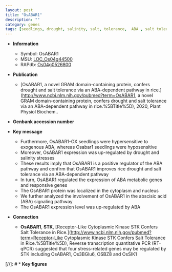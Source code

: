 ```yaml
---
layout: post
title: "OsABAR1"
description: ""
category: genes
tags: [seedlings, drought, salinity, salt, tolerance,  ABA , salt tolerance, cytoplasm, nucleus, salinity stress, abscisic acid, ABA]
---
```


* **Information**  
    + Symbol: OsABAR1  
    + MSU: [LOC_Os04g44500](http://rice.uga.edu/cgi-bin/ORF_infopage.cgi?orf=LOC_Os04g44500)  
    + RAPdb: [Os04g0526800](http://rapdb.dna.affrc.go.jp/viewer/gbrowse_details/irgsp1?name=Os04g0526800)  

* **Publication**  
    + [OsABAR1, a novel GRAM domain-containing protein, confers drought and salt tolerance via an ABA-dependent pathway in rice.](http://www.ncbi.nlm.nih.gov/pubmed?term=OsABAR1, a novel GRAM domain-containing protein, confers drought and salt tolerance via an ABA-dependent pathway in rice.%5BTitle%5D), 2020, Plant Physiol Biochem..

* **Genbank accession number**  

* **Key message**  
    + Furthermore, OsABAR1-OX seedlings were hypersensitive to exogenous ABA, whereas Osabar1 seedlings were hyposensitive
    + Moreover, OsABAR1 expression was up-regulated by  drought and salinity stresses
    + These results imply that OsABAR1 is a positive regulator of the ABA pathway and confirm that OsABAR1 improves rice drought and salt tolerance via an ABA-dependent pathway
    + In turn, OsABAR1 regulated the expression of ABA metabolic genes and responsive genes
    + The OsABAR1 protein was localized in  the cytoplasm and nucleus
    + We further analyzed the involvement of OsABAR1 in the abscisic acid (ABA) signaling pathway
    + The OsABAR1 expression level was up-regulated by ABA

* **Connection**  
    + __OsABAR1__, __STK__, [Receptor-Like Cytoplasmic Kinase STK Confers Salt Tolerance in Rice.](http://www.ncbi.nlm.nih.gov/pubmed?term=Receptor-Like Cytoplasmic Kinase STK Confers Salt Tolerance in Rice.%5BTitle%5D),  Reverse transcription quantitative PCR (RT-qPCR) suggested that four stress-related genes may be regulated by STK including OsABAR1, Os3BGlu6, OSBZ8 and OsSIK1

[//]: # * **Key figures**  


